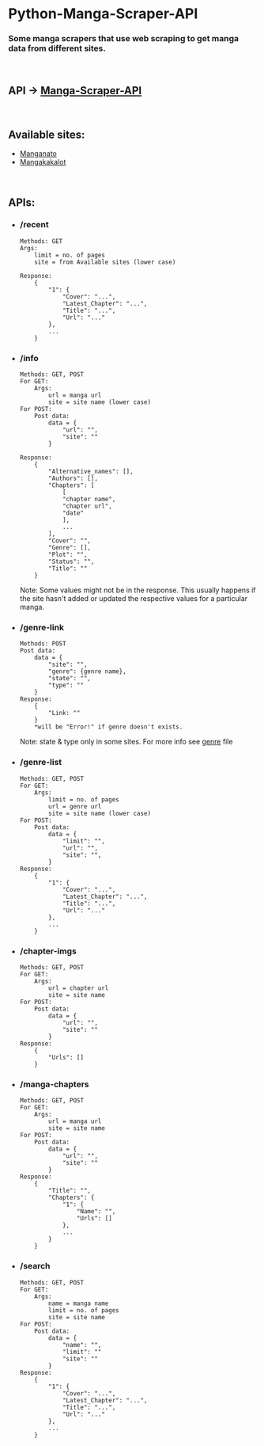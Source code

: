 # Python-Manga-Scraper-API

### Some manga scrapers that use web scraping to get manga data from different sites.

<br>

## API &rarr; [Manga-Scraper-API](https://manga-scraper-api.pgamer.repl.co)

<br>

## Available sites:

 - [Manganato](https://manganato.com/)
 - [Mangakakalot](https://mangakakalot.com/)

<br>

## APIs:
<ul>

<li>
<h3>/recent</h3>

    Methods: GET
    Args: 
        limit = no. of pages
        site = from Available sites (lower case)
    
    Response:
        {
            "1": {
                "Cover": "...",
                "Latest_Chapter": "...",
                "Title": "...",
                "Url": "..."
            },
            ...
        }

</li>

<li>
<h3>/info</h3>

    Methods: GET, POST
    For GET:
        Args:
            url = manga url
            site = site name (lower case)
    For POST:
        Post data:
            data = {
                "url": "",
                "site": ""
            }
    
    Response:
        {
            "Alternative_names": [], 
            "Authors": [], 
            "Chapters": [
                [
                "chapter name", 
                "chapter url", 
                "date"
                ],
                ...
            ], 
            "Cover": "", 
            "Genre": [], 
            "Plot": "", 
            "Status": "", 
            "Title": ""
        }
 
 Note: Some values might not be in the response. This usually happens if the site hasn't added or updated the respective values for a particular manga.

</li>

<li>
<h3>/genre-link</h3>

    Methods: POST
    Post data:
        data = {
            "site": "",
            "genre": {genre name},
            "state": "",
            "type": ""
        }
    Response:
        {
            "Link: ""
        }
        *will be "Error!" if genre doesn't exists.

Note: state & type only in some sites. For more info see [genre](/genre.json) file

</li>

<li>
<h3>/genre-list</h3>

    Methods: GET, POST
    For GET:
        Args:
            limit = no. of pages
            url = genre url
            site = site name (lower case)
    For POST:
        Post data:
            data = {
                "limit": "",
                "url": "",
                "site": "",
            }
    Response:
        {
            "1": {
                "Cover": "...",
                "Latest_Chapter": "...",
                "Title": "...",
                "Url": "..."
            },
            ...
        }

</li>

<li>
<h3>/chapter-imgs</h3>

    Methods: GET, POST
    For GET:
        Args:
            url = chapter url
            site = site name
    For POST:
        Post data:
            data = {
                "url": "",
                "site": ""
            }
    Response:
        {
            "Urls": []
        }

</li>

<li>
<h3>/manga-chapters</h3>

    Methods: GET, POST
    For GET:
        Args:
            url = manga url
            site = site name
    For POST:
        Post data:
            data = {
                "url": "",
                "site": ""
            }
    Response:
        {
            "Title": "",
            "Chapters": {
                "1": {
                    "Name": "",
                    "Urls": []
                },
                ...
            }
        }

</li>

<li>
<h3>/search</h3>

    Methods: GET, POST
    For GET:
        Args:
            name = manga name
            limit = no. of pages
            site = site name
    For POST:
        Post data:
            data = {
                "name": "",
                "limit": ""
                "site": ""
            }
    Response:
        {
            "1": {
                "Cover": "...",
                "Latest_Chapter": "...",
                "Title": "...",
                "Url": "..."
            },
            ...
        }

</li>


</ul>